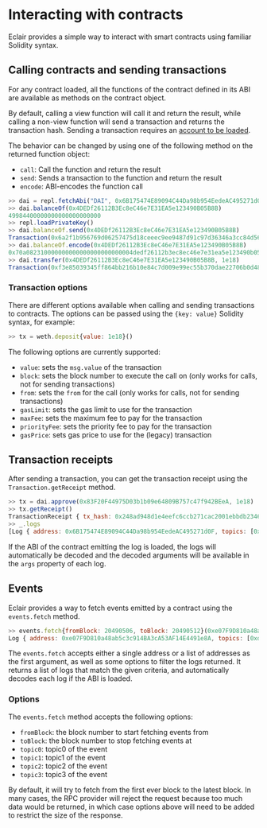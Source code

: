 # Interacting with contracts

Eclair provides a simple way to interact with smart contracts using familiar Solidity syntax.

## Calling contracts and sending transactions

For any contract loaded, all the functions of the contract defined in its ABI are available as methods on the contract object.

By default, calling a view function will call it and return the result, while calling a non-view function will send a transaction and returns the transaction hash.
Sending a transaction requires an [account to be loaded](./account_management.md).

The behavior can be changed by using one of the following method on the returned function object:

* `call`: Call the function and return the result
* `send`: Sends a transaction to the function and return the result
* `encode`: ABI-encodes the function call

```javascript
>> dai = repl.fetchAbi("DAI", 0x6B175474E89094C44Da98b954EedeAC495271d0F)
>> dai.balanceOf(0x4DEDf26112B3Ec8eC46e7E31EA5e123490B05B8B)
49984400000000000000000000
>> repl.loadPrivateKey()
>> dai.balanceOf.send(0x4DEDf26112B3Ec8eC46e7E31EA5e123490B05B8B)
Transaction(0x6a2f1b956769d06257475d18ceeec9ee9487d91c97d36346a3cc84d568e36e5c)
>> dai.balanceOf.encode(0x4DEDf26112B3Ec8eC46e7E31EA5e123490B05B8B)
0x70a082310000000000000000000000004dedf26112b3ec8ec46e7e31ea5e123490b05b8b
>> dai.transfer(0x4DEDf26112B3Ec8eC46e7E31EA5e123490B05B8B, 1e18)
Transaction(0xf3e85039345ff864bb216b10e84c7d009e99ec55b370dae22706b0d48ea41583)
```

### Transaction options

There are different options available when calling and sending transactions to contracts.
The options can be passed using the `{key: value}` Solidity syntax, for example:

```javascript
>> tx = weth.deposit{value: 1e18}()
```

The following options are currently supported:

* `value`: sets the `msg.value` of the transaction
* `block`: sets the block number to execute the call on (only works for calls, not for sending transactions)
* `from`: sets the `from` for the call (only works for calls, not for sending transactions)
* `gasLimit`: sets the gas limit to use for the transaction
* `maxFee`: sets the maximum fee to pay for the transaction
* `priorityFee`: sets the priority fee to pay for the transaction
* `gasPrice`: sets gas price to use for the (legacy) transaction

## Transaction receipts

After sending a transaction, you can get the transaction receipt using the `Transaction.getReceipt` method.

```javascript
>> tx = dai.approve(0x83F20F44975D03b1b09e64809B757c47f942BEeA, 1e18)
>> tx.getReceipt()
TransactionReceipt { tx_hash: 0x248ad948d1e4eefc6ccb271cac2001ebbdb2346beddc7656b1f9518f216c8b02, block_hash: 0x688517fe5e540b4e3953ed3ba84cc4d70903ddffb981a66c51ca49ca13c90bb1, block_number: 20380613, status: true, gas_used: 46146, gas_price: 4547819249 }
>> _.logs
[Log { address: 0x6B175474E89094C44Da98b954EedeAC495271d0F, topics: [0x8c5be1e5ebec7d5bd14f71427d1e84f3dd0314c0f7b2291e5b200ac8c7c3b925, 0x000000000000000000000000f39fd6e51aad88f6f4ce6ab8827279cfffb92266, 0x00000000000000000000000083f20f44975d03b1b09e64809b757c47f942beea], data: 0x0000000000000000000000000000000000000000000000000de0b6b3a7640000 }]
```

If the ABI of the contract emitting the log is loaded, the logs will automatically be decoded and the decoded arguments will be available in the `args` property of each log.

## Events

Eclair provides a way to fetch events emitted by a contract using the `events.fetch` method.

```javascript
>> events.fetch{fromBlock: 20490506, toBlock: 20490512}(0xe07F9D810a48ab5c3c914BA3cA53AF14E4491e8A)[0]
Log { address: 0xe07F9D810a48ab5c3c914BA3cA53AF14E4491e8A, topics: [0xddf252ad1be2c89b69c2b068fc378daa952ba7f163c4a11628f55a4df523b3ef, 0x000000000000000000000000ba12222222228d8ba445958a75a0704d566bf2c8, 0x000000000000000000000000f081470f5c6fbccf48cc4e5b82dd926409dcdd67], data: 0x00000000000000000000000000000000000000000000000e8bd6d724bc4c7886, args: Transfer { from: 0xBA12222222228d8Ba445958a75a0704d566BF2C8, to: 0xf081470f5C6FBCCF48cC4e5B82Dd926409DcdD67, value: 268330894800999708806 } }
```

The `events.fetch` accepts either a single address or a list of addresses as the first argument, as well as some options
to filter the logs returned.
It returns a list of logs that match the given criteria, and automatically decodes each log if the ABI is loaded.

### Options

The `events.fetch` method accepts the following options:

* `fromBlock`: the block number to start fetching events from
* `toBlock`: the block number to stop fetching events at
* `topic0`: topic0 of the event
* `topic1`: topic1 of the event
* `topic2`: topic2 of the event
* `topic3`: topic3 of the event

By default, it will try to fetch from the first ever block to the latest block.
In many cases, the RPC provider will reject the request because too much data would be returned, in which case
options above will need to be added to restrict the size of the response.
